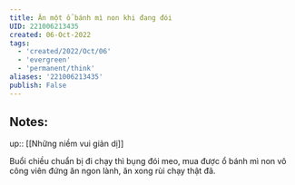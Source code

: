```yaml
---
title: Ăn một ổ bánh mì non khi đang đói
UID: 221006213435
created: 06-Oct-2022
tags:
  - 'created/2022/Oct/06'
  - 'evergreen'
  - 'permanent/think'
aliases: '221006213435'
publish: False
---
```

## Notes:
up:: [[Những niềm vui giản dị]]

Buổi chiều chuẩn bị đi chạy thì bụng đói meo, mua được ổ bánh mì non vô công viên đứng ăn ngon lành, ăn xong rùi chạy thật đã.
